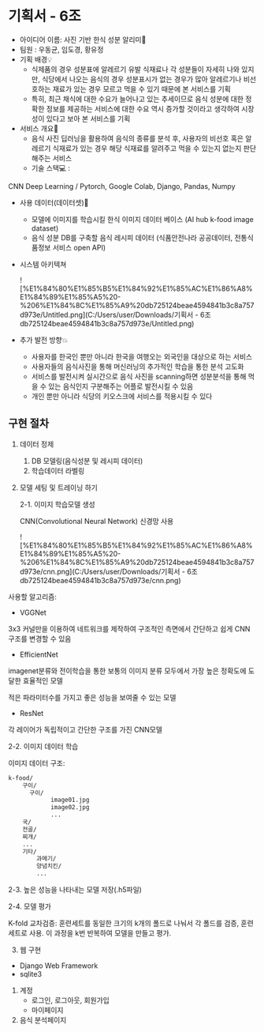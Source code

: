 # 기획서 - 6조

- 아이디어 이름: 사진 기반 한식 성분 알리미🥘
- 팀원 : 우동균, 임도경, 황유정
- 기획 배경💡
  - 식제품의 경우 성분표에 알레르기 유발 식재료나 각 성분들이 자세히 나와 있지만, 식당에서 나오는 음식의 경우 성분표시가 없는 경우가 많아 알레르기나 비선호하는 재료가 있는 경우 모르고 먹을 수 있기 때문에 본 서비스를 기획
  - 특히, 최근 채식에 대한 수요가 늘어나고 있는 추세이므로 음식 성분에 대한 정확한 정보를 제공하는 서비스에 대한 수요 역시 증가할 것이라고 생각하여 시장성이 있다고 보아 본 서비스를 기획
- 서비스 개요📜
  - 음식 사진 딥러닝을 활용하여 음식의 종류를 분석 후, 사용자의 비선호 혹은 알레르기 식재료가 있는 경우 해당 식재료를 알려주고 먹을 수 있는지 없는지 판단해주는 서비스
  - 기술 스택💻 :

CNN Deep Learning / Pytorch, Google Colab, Django, Pandas, Numpy

- 사용 데이터(데이터셋)📃

  - 모델에 이미지를 학습시킬 한식 이미지 데이터 베이스 (AI hub k-food image dataset)
  - 음식 성분 DB를 구축할 음식 레시피 데이터 (식품안전나라 공공데이터, 전통식품정보 서비스 open API)

- 시스템 아키텍쳐

  ![%E1%84%80%E1%85%B5%E1%84%92%E1%85%AC%E1%86%A8%E1%84%89%E1%85%A5%20-%206%E1%84%8C%E1%85%A9%20db725124beae4594841b3c8a757d973e/Untitled.png](C:/Users/user/Downloads/기획서 - 6조 db725124beae4594841b3c8a757d973e/Untitled.png)

- 추가 발전 방향💥

  - 사용자를 한국인 뿐만 아니라 한국을 여행오는 외국인을 대상으로 하는 서비스
  - 사용자들의 음식사진을 통해 머신러닝의 추가적인 학습을 통한 분석 고도화
  - 서비스를 발전시켜 실시간으로 음식 사진을 scanning하면 성분분석을 통해 먹을 수 있는 음식인지 구분해주는 어플로 발전시킬 수 있음
  - 개인 뿐만 아니라 식당의 키오스크에 서비스를 적용시킬 수 있다

## 구현 절차

1. 데이터 정제

   1. DB 모델링(음식성분 및 레시피 데이터) 
   2. 학습데이터 라벨링

2. 모델 세팅 및 트레이닝 하기

   2-1. 이미지 학습모델 생성

   CNN(Convolutional Neural Network) 신경망 사용 

   ![%E1%84%80%E1%85%B5%E1%84%92%E1%85%AC%E1%86%A8%E1%84%89%E1%85%A5%20-%206%E1%84%8C%E1%85%A9%20db725124beae4594841b3c8a757d973e/cnn.png](C:/Users/user/Downloads/기획서 - 6조 db725124beae4594841b3c8a757d973e/cnn.png)

사용할 알고리즘:

- VGGNet

3x3 커널만을 이용하여 네트워크를 제작하여 구조적인 측면에서 간단하고 쉽게 CNN 구조를 변경할 수 있음

- EfficientNet

imagenet분류와 전이학습을 통한 보통의 이미지 분류 모두에서 가장 높은 정확도에 도달한 효율적인 모델

적은 파라미터수를 가지고 좋은 성능을 보여줄 수 있는 모델

- ResNet

각 레이어가 독립적이고 간단한 구조를 가진 CNN모델

2-2. 이미지 데이터 학습

이미지 데이터 구조:

```markdown
k-food/
	구이/
	  구이/
			image01.jpg
			image02.jpg
			...
	국/
	전골/
	찌개/
	...
	기타/
		과메기/
		양념치킨/
		...
```

2-3. 높은 성능을 나타내는 모델 저장(.h5파일)

2-4. 모델 평가

K-fold 교차검증: 훈련세트를 동일한 크기의 k개의 폴드로 나눠서 각 폴드를 검증, 훈련세트로 사용. 이 과정을 k번 반복하여 모델을 만들고 평가.

 

3. 웹 구현

- Django Web Framework
- sqlite3

1. 계정
   - 로그인, 로그아웃, 회원가입
   - 마이페이지
2. 음식 분석페이지
